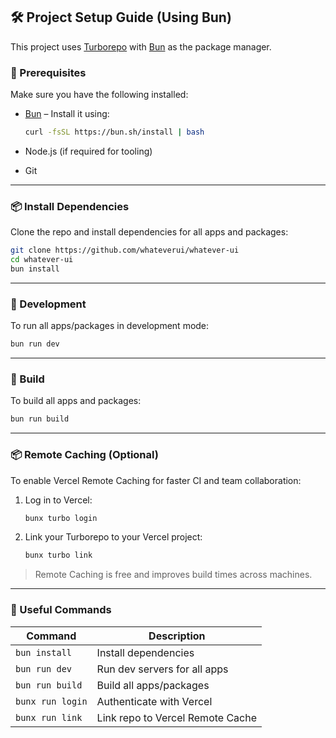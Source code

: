 ## 🛠️ Project Setup Guide (Using Bun)

This project uses [Turborepo](https://turbo.build/repo) with [Bun](https://bun.sh/) as the package manager.

### 🚀 Prerequisites

Make sure you have the following installed:

* [Bun](https://bun.sh/) – Install it using:

  ```sh
  curl -fsSL https://bun.sh/install | bash
  ```

* Node.js (if required for tooling)

* Git

---

### 📦 Install Dependencies

Clone the repo and install dependencies for all apps and packages:

```sh
git clone https://github.com/whateverui/whatever-ui
cd whatever-ui
bun install
```

---

### 🧪 Development

To run all apps/packages in development mode:

```sh
bun run dev
```

---

### 🔨 Build

To build all apps and packages:

```sh
bun run build
```

---

### 📦 Remote Caching (Optional)

To enable Vercel Remote Caching for faster CI and team collaboration:

1. Log in to Vercel:

   ```sh
   bunx turbo login
   ```

2. Link your Turborepo to your Vercel project:

   ```sh
   bunx turbo link
   ```

> Remote Caching is free and improves build times across machines.

---

### 🧭 Useful Commands

| Command            | Description                      |
| ------------------ | -------------------------------- |
| `bun install`      | Install dependencies             |
| `bun run dev`    | Run dev servers for all apps     |
| `bun run build`  | Build all apps/packages          |
| `bunx run login` | Authenticate with Vercel         |
| `bunx run link`  | Link repo to Vercel Remote Cache |
